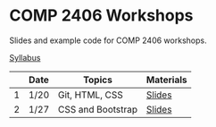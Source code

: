 # COMP 2406 Workshops

Slides and example code for COMP 2406 workshops.

[Syllabus](syllabus.pdf)

|     | Date | Topics            | Materials                   |
| --- | ---- | ----------------- | --------------------------- |
| 1   | 1/20 | Git, HTML, CSS    | [Slides](week-1/week-1.pdf) |
| 2   | 1/27 | CSS and Bootstrap | [Slides](week-2/week-2.pdf) |
